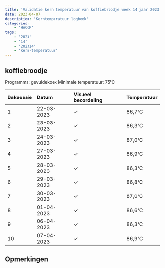 ```yaml
---
title: 'Validatie kern temperatuur van koffiebroodje week 14 jaar 2023'
date: 2023-04-07
description: 'Kerntemperatuur logboek'
categories:
    - 'HACCP'
tags:
    - '2023'
    - '14'
    - '202314'
    - 'Kern-temperatuur'
---
```


## koffiebroodje

Programma: gevuldekoek
Minimale temperatuur: 75°C

| Baksessie | Datum | Visueel beoordeling | Temperatuur |
|:---|:---|:---|:---|
| 1 | 22-03-2023 | &check; | 86,7°C |
| 2 | 23-03-2023 | &check; | 86,3°C |
| 3 | 24-03-2023 | &check; | 87,0°C |
| 4 | 27-03-2023 | &check; | 86,9°C |
| 5 | 28-03-2023 | &check; | 86,3°C |
| 6 | 29-03-2023 | &check; | 86,8°C |
| 7 | 30-03-2023 | &check; | 87,0°C |
| 8 | 01-04-2023 | &check; | 86,6°C |
| 9 | 06-04-2023 | &check; | 86,3°C |
| 10 | 07-04-2023 | &check; | 86,9°C |

## Opmerkingen


